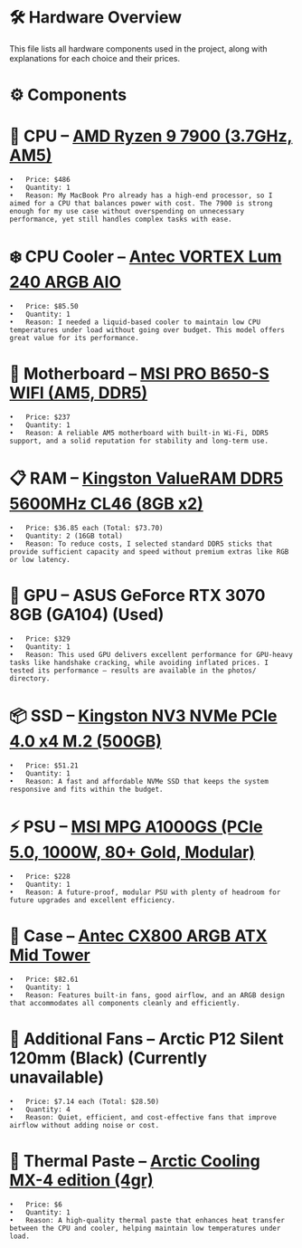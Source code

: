 # 🛠️ Hardware Overview

This file lists all hardware components used in the project, along with explanations for each choice and their prices.

# ⚙️ Components

# 🧠 CPU – [AMD Ryzen 9 7900 (3.7GHz, AM5)](https://ksp.co.il/mob/item/247019?s_source=share)
	•	Price: $486
	•	Quantity: 1
	•	Reason: My MacBook Pro already has a high-end processor, so I aimed for a CPU that balances power with cost. The 7900 is strong enough for my use case without overspending on unnecessary performance, yet still handles complex tasks with ease.

# ❄️ CPU Cooler – [Antec VORTEX Lum 240 ARGB AIO](https://ksp.co.il/mob/item/383682?s_source=share)
	•	Price: $85.50
	•	Quantity: 1
	•	Reason: I needed a liquid-based cooler to maintain low CPU temperatures under load without going over budget. This model offers great value for its performance.

# 🧩 Motherboard – [MSI PRO B650-S WIFI (AM5, DDR5)](https://ksp.co.il/mob/item/281381?s_source=share)
	•	Price: $237
	•	Quantity: 1
	•	Reason: A reliable AM5 motherboard with built-in Wi-Fi, DDR5 support, and a solid reputation for stability and long-term use.

# 📋 RAM – [Kingston ValueRAM DDR5 5600MHz CL46 (8GB x2)](https://ksp.co.il/mob/item/250834?s_source=share)
	•	Price: $36.85 each (Total: $73.70)
	•	Quantity: 2 (16GB total)
	•	Reason: To reduce costs, I selected standard DDR5 sticks that provide sufficient capacity and speed without premium extras like RGB or low latency.

# 🎥 GPU – ASUS GeForce RTX 3070 8GB (GA104) (Used)
	•	Price: $329
	•	Quantity: 1
	•	Reason: This used GPU delivers excellent performance for GPU-heavy tasks like handshake cracking, while avoiding inflated prices. I tested its performance — results are available in the photos/ directory.

# 📦 SSD – [Kingston NV3 NVMe PCIe 4.0 x4 M.2 (500GB)](https://ksp.co.il/mob/item/325661?s_source=share)
	•	Price: $51.21
	•	Quantity: 1
	•	Reason: A fast and affordable NVMe SSD that keeps the system responsive and fits within the budget.

# ⚡ PSU – [MSI MPG A1000GS (PCIe 5.0, 1000W, 80+ Gold, Modular)](https://ksp.co.il/mob/item/380681?s_source=share)
	•	Price: $228
	•	Quantity: 1
	•	Reason: A future-proof, modular PSU with plenty of headroom for future upgrades and excellent efficiency.

# 🧰 Case – [Antec CX800 ARGB ATX Mid Tower](https://ksp.co.il/mob/item/385580?s_source=share)
	•	Price: $82.61
	•	Quantity: 1
	•	Reason: Features built-in fans, good airflow, and an ARGB design that accommodates all components cleanly and efficiently.

# 🪭 Additional Fans – Arctic P12 Silent 120mm (Black) (Currently unavailable)
	•	Price: $7.14 each (Total: $28.50)
	•	Quantity: 4
	•	Reason: Quiet, efficient, and cost-effective fans that improve airflow without adding noise or cost.

# 🫟 Thermal Paste – [Arctic Cooling MX-4 edition (4gr)](https://ksp.co.il/mob/item/60097?s_source=share)
	•	Price: $6
	•	Quantity: 1
	•	Reason: A high-quality thermal paste that enhances heat transfer between the CPU and cooler, helping maintain low temperatures under load.

